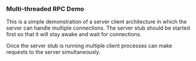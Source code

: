 ### Multi-threaded RPC Demo

This is a simple demonstration of a server client architecture in which the server can handle multiple connections. The server stub should be started first so that it will stay awake and wait for connections. 

Once the server stub is running multiple client processes can make requests to the server simultaneously.
